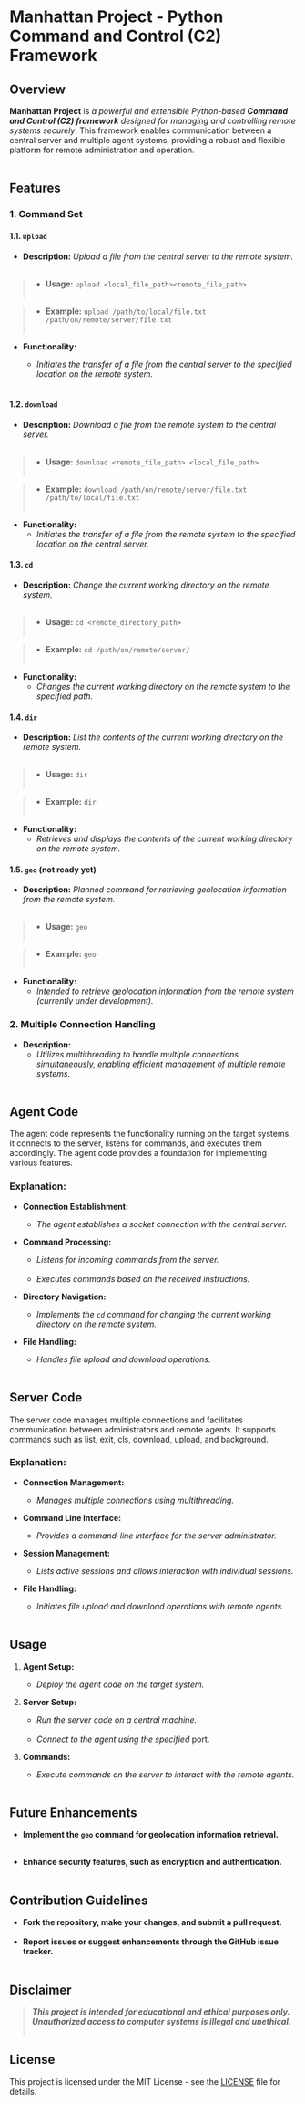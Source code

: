 # **Manhattan Project - Python Command and Control (C2) Framework**

## **Overview**

**Manhattan Project** is _a powerful and extensible Python-based **Command and Control (C2) framework** designed for managing and controlling remote systems securely_. This framework enables communication between a central server and multiple agent systems, providing a robust and flexible platform for remote administration and operation.
<br><br>

## **Features**

### **1. Command Set**

#### **1.1. `upload`**

- **Description:** _Upload a file from the central server to the remote system._
<br><br>

> - **Usage:** `upload <local_file_path><remote_file_path>`
<br><br>

> - **Example:** `upload /path/to/local/file.txt /path/on/remote/server/file.txt`
<br><br>

- **Functionality:**

  - _Initiates the transfer of a file from the central server to the specified location on the remote system._
<br><br>

#### **1.2. `download`**

- **Description:** _Download a file from the remote system to the central server._
<br><br>

> - **Usage:** `download <remote_file_path> <local_file_path>`
<br><br>

> - **Example:** `download /path/on/remote/server/file.txt /path/to/local/file.txt`
<br><br>

- **Functionality:**
  - _Initiates the transfer of a file from the remote system to the specified location on the central server._

#### **1.3. `cd`**

- **Description:** _Change the current working directory on the remote system._
<br><br>

> - **Usage:** `cd <remote_directory_path>`
<br><br>

> - **Example:** `cd /path/on/remote/server/`
<br><br>

- **Functionality:**
  - _Changes the current working directory on the remote system to the specified path._

#### 1.4. `dir`

- **Description:** _List the contents of the current working directory on the remote system._
<br><br>

> - **Usage:** `dir`
<br><br>

> - **Example:** `dir`
<br><br>

- **Functionality:**
  - _Retrieves and displays the contents of the current working directory on the remote system._

#### 1.5. `geo` (not ready yet)

- **Description:** _Planned command for retrieving geolocation information from the remote system._
<br><br>

> - **Usage:** `geo` 
<br><br>

> - **Example:** `geo`
<br><br>

- **Functionality:**
  - _Intended to retrieve geolocation information from the remote system (currently under development)._

### **2. Multiple Connection Handling**
- **Description:**
  - _Utilizes multithreading to handle multiple connections simultaneously, enabling efficient management of multiple remote systems._
<br><br>

## **Agent Code**

The agent code represents the functionality running on the target systems. It connects to the server, listens for commands, and executes them accordingly. The agent code provides a foundation for implementing various features.


### **Explanation:**

- **Connection Establishment:**
  - _The agent establishes a socket connection with the central server._

- **Command Processing:**
  - _Listens for incoming commands from the server._
  <br><br>
  - _Executes commands based on the received instructions._

- **Directory Navigation:**
  - _Implements the `cd` command for changing the current working directory on the remote system._

- **File Handling:**
  - _Handles file upload and download operations._
<br><br>

## **Server Code**

The server code manages multiple connections and facilitates communication between administrators and remote agents. It supports commands such as list, exit, cls, download, upload, and background.


### Explanation:

- **Connection Management:**
  - _Manages multiple connections using multithreading._

- **Command Line Interface:**
  - _Provides a command-line interface for the server administrator._

- **Session Management:**
  - _Lists active sessions and allows interaction with individual sessions._

- **File Handling:**
  - _Initiates file upload and download operations with remote agents._
<br><br>

## **Usage**

1. **Agent Setup:**

   - _Deploy the agent code on the target system._

2. **Server Setup:**
   - _Run the server code on a central machine._
   <br><br>
   - _Connect to the agent using the specified_ port.

3. **Commands:**
   - _Execute commands on the server to interact with the remote agents._
<br><br>

## **Future Enhancements**

- **Implement the `geo` command for geolocation information retrieval.**
<br><br>

- **Enhance security features, such as encryption and authentication.**
<br><br>

## **Contribution Guidelines**

- **Fork the repository, make your changes, and submit a pull request.**
<br><br>
- **Report issues or suggest enhancements through the GitHub issue tracker.**
<br><br>

## **Disclaimer**

> ***This project is intended for educational and ethical purposes only. Unauthorized access to computer systems is illegal and unethical.***
<br><br>

## **License**

This project is licensed under the MIT License - see the [LICENSE](LICENSE) file for details.
